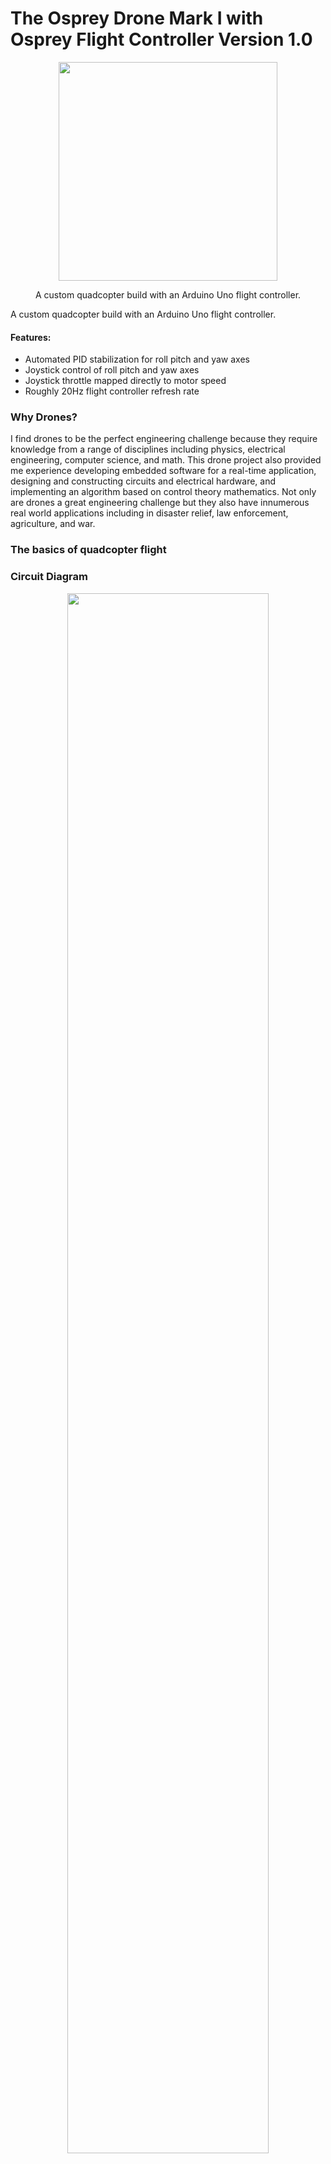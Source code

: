 # The Osprey Drone Mark I with Osprey Flight Controller Version 1.0

<p align="center">
<img src="/images/flightTests/flightPhoto.jpg" width="350"/>
</p>
<p align="center">
A custom quadcopter build with an Arduino Uno flight controller. 
</p>
A custom quadcopter build with an Arduino Uno flight controller. 

#### Features:
* Automated PID stabilization for roll pitch and yaw axes 
* Joystick control of roll pitch and yaw axes 
* Joystick throttle mapped directly to motor speed
* Roughly 20Hz flight controller refresh rate

### Why Drones?
I find drones to be the perfect engineering challenge because they require knowledge from a range of disciplines including physics, electrical engineering, computer science, and math. 
This drone project also provided me experience developing embedded software for a real-time application, designing and constructing circuits and electrical hardware, and implementing an algorithm based on control theory mathematics. Not only are drones a great engineering challenge but they also have innumerous real world applications including in disaster relief, law enforcement, agriculture, and war. 

### The basics of quadcopter flight

### Circuit Diagram
<p align="center">
<img src="/images/fritzing.jpg" width="80%"/>
</p>

### Code explanation 
The arduino runs a continuous loop with the same main functions called each time the loop executes.
<p align="center">
<img src="/images/mainLoop1.jpg" width="350"/>
</p>

### PID tuning 

### Next Steps:
* add altitude control 
* replace arduino uno with multiple arduino nanos
* redesign hardware to be more condensed and centralized on drone frame

### Design Weaknesses  
* 
* 
* 


### Construction Process
<p align="center">
<img src="/images/dronePictures/build1.jpg" width="400"/>
<img src="/images/dronePictures/build2.jpg" width="300"/>
<img src="/images/dronePictures/build3.jpg" width="300"/>
<img src="/images/dronePictures/finished4.jpg" width="400"/>
</p>

<p align="center">
<img src="/images/flightTests/test2.gif" width="400"/>
</p>

### Parts List


